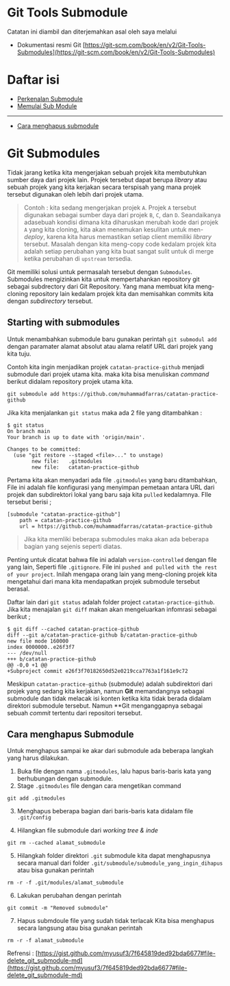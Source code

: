 # Git Tools Submodule
Catatan ini diambil dan diterjemahkan asal oleh saya melalui

* Dokumentasi resmi Git [https://git-scm.com/book/en/v2/Git-Tools-Submodules](https://git-scm.com/book/en/v2/Git-Tools-Submodules)

# Daftar isi
* [Perkenalan Submodule](#Git-Submodules)
* [Memulai Sub Module](#starting-with-submodules)

___
* [Cara menghapus submodule](#Cara-Menghapus-submodule)

# Git Submodules
Tidak jarang ketika kita mengerjakan sebuah projek kita membutuhkan sumber daya dari projek lain. Projek tersebut dapat berupa *library* atau sebuah projek yang kita kerjakan secara terspisah yang mana projek tersebut digunakan oleh lebih dari projek utama.

> Contoh : kita sedang mengerjakan projek `A`. Projek `A` tersebut digunakan sebagai sumber daya dari projek `B`, `C`, dan `D`. Seandaikanya adasebuah kondisi dimana kita diharuskan merubah kode dari projek `A` yang kita cloning, kita akan menemukan kesulitan untuk men-*deploy*, karena kita harus memastikan setiap client memiliki *library* tersebut. Masalah dengan kita meng-copy code kedalam projek kita adalah setiap perubahan yang kita buat sangat sulit untuk di merge ketika perubahan di `upstream` tersedia.

Git memiliki solusi untuk permasalah tersebut dengan `Submodules`. Submodules mengizinkan kita untuk mempertahankan repository git sebagai subdrectory dari Git Repository. Yang mana membuat kita meng-cloning repository lain kedalam projek kita dan memisahkan commits kita dengan *subdirectory* tersebut.

## Starting with submodules
Untuk menambahkan submodule baru gunakan perintah ```git submodul add``` dengan paramater alamat absolut atau alama relatif URL dari projek yang kita tuju.

Contoh kita ingin menjadikan projek `catatan-practice-github` menjadi submodule dari projek utama kita. maka kita bisa menuliskan *command* berikut didalam repository  projek utama kita.

```
git submodule add https://github.com/muhammadfarras/catatan-practice-github
```
Jika kita menjalankan `git status` maka ada 2 file yang ditambahkan :
```Github
$ git status
On branch main
Your branch is up to date with 'origin/main'.

Changes to be committed:
  (use "git restore --staged <file>..." to unstage)
        new file:   .gitmodules
        new file:   catatan-practice-github
```
Pertama kita akan menyadari ada file `.gitmodules` yang baru ditambahkan, File ini adalah file konfigurasi yang menyimpan pemetaan antara URL dari projek dan subdirektori lokal yang baru saja kita `pulled` kedalamnya. FIle tersebut berisi ;
```github
[submodule "catatan-practice-github"]
	path = catatan-practice-github
	url = https://github.com/muhammadfarras/catatan-practice-github

```
> Jika kita memliki beberapa submodules maka akan ada beberapa bagian yang sejenis seperti diatas.

Penting untuk dicatat bahwa file ini adalah `version-controlled` dengan file yang lain, Seperti file `.gitignore`. File ini `pushed and pulled with the rest of your project`. Inilah mengapa orang lain yang meng-cloning projek kita mengetahui dari mana kita mendapatkan projek submodule tersebut berasal.

Daftar lain dari `git status` adalah folder project `catatan-practice-github`. Jika kita menajalan `git diff` makan akan mengeluarkan infomrasi sebagai berikut ;
```github
$ git diff --cached catatan-practice-github
diff --git a/catatan-practice-github b/catatan-practice-github
new file mode 160000
index 0000000..e26f3f7
--- /dev/null
+++ b/catatan-practice-github
@@ -0,0 +1 @@
+Subproject commit e26f3f70182650d52e0219cca7763a1f161e9c72
```
Meskipun `catatan-practice-github` (submodule) adalah subdirektori dari projek yang sedang kita kerjakan, namun **Git** memandangnya sebagai submodule dan tidak melacak isi konten ketika kita tidak berada didalam direktori submodule tersebut. Namun **Git menganggapnya sebagai sebuah *commit* tertentu dari repositori tersebut.


## Cara menghapus Submodule
Untuk menghapus sampai ke akar dari submodule ada beberapa langkah yang harus dilakukan. 
1. Buka file dengan nama `.gitmodules`, lalu hapus baris-baris kata yang berhubungan dengan submodule.
2. Stage `.gitmodules` file dengan cara mengetikan command 
```
git add .gitmodules
```
3. Menghapus beberapa bagian dari baris-baris kata didalam file `.git/config`

4. Hilangkan file submodule dari *working tree & inde*
```
git rm --cached alamat_submodule
```
5. Hilangkah folder direktori `.git` submodule
kita dapat menghapusnya secara manual dari folder `.git/submodule/submodule_yang_ingin_dihapus` atau bisa gunakan perintah
```
rm -r -f .git/modules/alamat_submodule
```
6. Lakukan perubahan dengan perintah
```
git commit -m "Removed submodule"
```
7. Hapus submdoule file yang sudah tidak terlacak
Kita bisa menghapus secara langsung atau bisa gunakan perintah
```
rm -r -f alamat_submodule
```
Refrensi : [https://gist.github.com/myusuf3/7f645819ded92bda6677#file-delete_git_submodule-md](https://gist.github.com/myusuf3/7f645819ded92bda6677#file-delete_git_submodule-md)